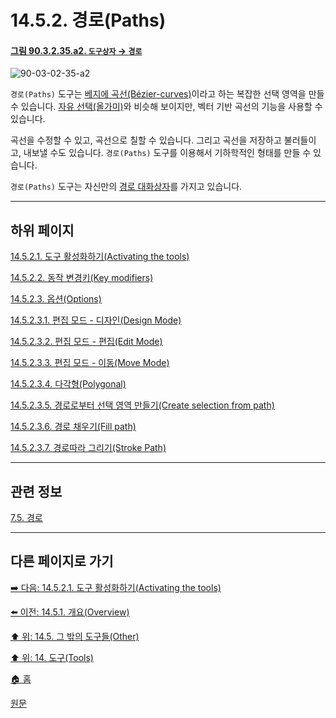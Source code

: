 # 14.5.2. 경로(Paths)

<a id="90-03-02-35-a2"></a>

#### [그림 90.3.2.35.a2. `도구상자` → `경로`](./90-03-02-35-paths.md#90-03-02-35-a2)
![90-03-02-35-a2](https://github.com/wonder13662/gimp/assets/15767104/577e558a-9a9e-4376-9fde-a49781286f10)

`경로(Paths)` 도구는 [베지에 곡선(Bézier-curves)](./19-glossaryx-bezier-curves.md)이라고 하는 복잡한 선택 영역을 만들 수 있습니다. [자유 선택(올가미)](./14-02-04-00-free-selection-lasso.md)와 비슷해 보이지만, 벡터 기반 곡선의 기능을 사용할 수 있습니다.

곡선을 수정할 수 있고, 곡선으로 칠할 수 있습니다. 그리고 곡선을 저장하고 불러들이고, 내보낼 수도 있습니다. `경로(Paths)` 도구를 이용해서 기하학적인 형태를 만들 수 있습니다.

`경로(Paths)` 도구는 자신만의 [경로 대화상자](./15-02-03-00-paths-dialog.md)를 가지고 있습니다.

***

## 하위 페이지

[14.5.2.1. 도구 활성화하기(Activating the tools)](./14-05-02-01-activating_the_tool.md)

[14.5.2.2. 동작 변경키(Key modifiers)](./14-05-02-02-key_modifiers.md)

[14.5.2.3. 옵션(Options)](./14-05-02-03-00-options.md)

[14.5.2.3.1. 편집 모드 - 디자인(Design Mode)](./14-05-02-03-01-design_mode.md)

[14.5.2.3.2. 편집 모드 - 편집(Edit Mode)](./14-05-02-03-02-edit_mode.md)

[14.5.2.3.3. 편집 모드 - 이동(Move Mode)](./14-05-02-03-03-move_mode.md)

[14.5.2.3.4. 다각형(Polygonal)](./14-05-02-03-04-polygonal.md)

[14.5.2.3.5. 경로로부터 선택 영역 만들기(Create selection from path)](./14-05-02-03-05-create_selection_from_path.md)

[14.5.2.3.6. 경로 채우기(Fill path)](./14-05-02-03-06-fill_path.md)

[14.5.2.3.7. 경로따라 그리기(Stroke Path)](./14-05-02-03-07-stroke_path.md)

***

## 관련 정보

[7.5. 경로](./07-05-00-paths.md)

***

## 다른 페이지로 가기

[➡️ 다음: 14.5.2.1. 도구 활성화하기(Activating the tools)](./14-05-02-01-activating_the_tool.md)

[⬅️ 이전: 14.5.1. 개요(Overview)](./14-05-01-overview.md)

[⬆️ 위: 14.5. 그 밖의 도구들(Other)](./14-05-00-other.md)

[⬆️ 위: 14. 도구(Tools)](./14-00-tools.md)

[🏠 홈](./00-home.md)

[원문](https://docs.gimp.org/2.10/ko/gimp-tool-path.html)